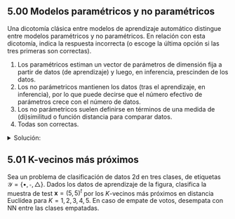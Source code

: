 ## 5.00 Modelos paramétricos y no paramétricos

Una dicotomı́a clásica entre modelos de aprendizaje automático distingue entre modelos paramétricos y no paramétricos. En relación con esta dicotomı́a, indica la respuesta incorrecta (o escoge la última opción si las tres primeras son correctas).
1. Los paramétricos estiman un vector de parámetros de dimensión fija a partir de datos (de aprendizaje) y luego, en inferencia, prescinden de los datos.
2. Los no parámetricos mantienen los datos (tras el aprendizaje, en inferencia), por lo que puede decirse que el número efectivo de parámetros crece con el número de datos.
3. Los no parámetricos suelen definirse en términos de una medida de (di)similitud o función distancia para comparar datos.
4. Todas son correctas.
<details><summary>Solución: </summary>La 4.</details>

## 5.01 K-vecinos más próximos

Sea un problema de clasificación de datos 2d en tres clases, de etiquetas $\mathcal{Y}=\{\bullet,\circ,\triangle\}$. Dados los datos de aprendizaje de la figura, clasifica la muestra de test $\boldsymbol{x}=(5, 5)^t$ por los $K$-vecinos más próximos en distancia Euclídea para $K=1,2,3,4,5$. En caso de empate de votos, desempata con NN entre las clases empatadas.